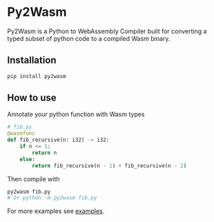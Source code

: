 # Py2Wasm

Py2Wasm is a Python to WebAssembly Compiler built for converting a typed subset of python  code to a compiled Wasm binary.

## Installation

```bash
pip install py2wasm
```

## How to use

Annotate your python function with Wasm types

```py
# fib.py
@wasmfunc
def fib_recursive(n: i32) -> i32:
    if n <= 1:
        return n
    else:
        return fib_recursive(n - 1) + fib_recursive(n - 2)
```

Then compile with

```bash
py2wasm fib.py
# Or python -m py2wasm fib.py
```

For more examples see [examples](examples/).
